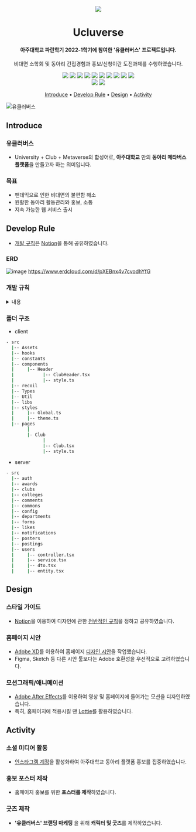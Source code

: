 <center>
  <img src="https://user-images.githubusercontent.com/79848632/170935278-ffe7545b-1165-4a4b-a78a-8da3ec0c4533.png" />
</center>

<h1 align="center">
  Ucluverse  
</h1>

<h4 align="center">
  아주대학교 파란학기 2022-1학기에 참여한 '유클러버스' 프로젝트입니다.<br/>
</h4>
<p align="center">
  비대면 소학회 및 동아리 간접경험과 홍보/신청이란 도전과제를 수행하였습니다.
</p>

<p align="center">
  <img src="https://img.shields.io/badge/react-61DAFB?style=for-the-badge&logo=react&logoColor=white"/>
  <img src="https://img.shields.io/badge/typescript-blue?style=for-the-badge&logo=typescript&logoColor=white"/>
  <img src="https://img.shields.io/badge/nest-ff69b4?style=for-the-badge&logo=nestjs"/>
  <img src="https://img.shields.io/badge/MySQL-yellow?style=for-the-badge&logo=mysql&logoColor=white"/>
  <img src="https://img.shields.io/badge/MariaDB-brown?style=for-the-badge&logo=mariadb"/>
  <img src="https://img.shields.io/badge/TypeORM-red?style=for-the-badge"/>
  <img src="https://img.shields.io/badge/AWS EC2-gray?style=for-the-badge&logo=amazon&logoColor=white"/>
  <img src="https://img.shields.io/badge/AWS S3-lightgray?style=for-the-badge&logo=amazon&logoColor=white"/>
  <img src="https://img.shields.io/badge/AWS RDS-black?style=for-the-badge&logo=amazon&logoColor=white"/>
  <img src="https://img.shields.io/badge/Github Action-skyblue?style=for-the-badge&logo=github&logoColor=white"/>
  <br/>
  <img src="https://img.shields.io/github/contributors/taehong0-0/Ucluverse?style=for-the-badge"/>
  <img src="https://img.shields.io/github/last-commit/taehong0-0/ucluverse?style=for-the-badge"/>
</p>

<p align="center">
  <a href="#introduce">Introduce</a> •
  <a href="#develop-rule">Develop Rule</a> •
  <a href="#design">Design</a> •
  <a href="#activity">Activity</a>
</p>

![유클러버스](https://user-images.githubusercontent.com/79848632/170947334-b1775e60-750f-49e0-8a9d-cb5c24efe2a3.gif)

## Introduce
### 유클러버스
+ University + Club + Metaverse의 합성어로, **아주대학교** 만의 **동아리 메타버스 플랫폼**을 만들고자 하는 의미입니다.
### 목표
+ 팬데믹으로 인한 비대면의 불편함 해소
+ 원활한 동아리 활동관리와 홍보, 소통
+ 지속 가능한 웹 서비스 출시

### 
## Develop Rule
+ [개발 규칙](https://flicker-particle-a8a.notion.site/8254653bfb3747048b741e5790af46ce)은 [Notion](https://www.notion.so/)을 통해 공유하였습니다.

### ERD
![image](https://user-images.githubusercontent.com/79848632/178212707-4becbc9b-75c7-46a5-a1c6-e80228d41683.png)
https://www.erdcloud.com/d/pXEBnx4v7cvodhYfG

### 개발 규칙
<details>
<summary>내용</summary>
<div markdown="1">

# Git

## 브랜치 규칙

- main : 배포할 브랜치
- dev: 개발 진행 브랜치
- feat : 각 기능별 브랜치
- bugfix: 버그 수정 브랜치
- refactor : 리팩토링 브랜치

ex) Feat/{이슈 번호} → Feat/#1200

## 이슈 규칙

ex)

제목 : Feat : 헤더 생성

내용 : - [ ] 아이콘 생성

## 커밋 규칙

ex) Feat : 헤더 마이메뉴 추가

## 네이밍 규칙

# **[ constant : SNAKE_CASE (with Capital Letter) ]**

export const SUCCESS_MESSAGE = '성공!' ✅

export const successMessage ='성공!' ❌

# **[ variable : camelCase ]**

const inputVariable ✅

const InputVariable ❌

# **[ function : camelCase ]**

const handleClick = () => {} ✅

const handle_click = () => {} ❌

# **[ component : PascalCase ]**

const FunctionalComponent = ({...props}) => {} ✅

const functionalComponent = ({...props}) => {} ❌

</div>
</details>

### 폴더 구조
- client
```bash
- src
  |-- Assets
  |-- hooks
  |-- constants
  |-- components
  |     |-- Header
  |           |-- ClubHeader.tsx
  |           |-- style.ts
  |-- recoil
  |-- Types
  |-- Util
  |-- libs
  |-- styles
  |     |-- Global.ts
  |     |-- theme.ts
  |-- pages
        |
        |- Club
              |
              |-- Club.tsx
              |-- style.ts

```
- server
```bash
- src
  |-- auth
  |-- awards
  |-- clubs
  |-- colleges
  |-- comments
  |-- commons
  |-- config
  |-- departments
  |-- forms
  |-- likes
  |-- notifications
  |-- posters
  |-- postings
  |-- users
  |     |-- controller.tsx
  |     |-- service.tsx
  |     |-- dto.tsx
  |     |-- entity.tsx

```
## Design
### 스타일 가이드
+ <a href="https://www.notion.so/">Notion</a>을 이용하여 디자인에 관한 <a href="https://flicker-particle-a8a.notion.site/54c1bbc0088849e794f3f9a80b6c9e28?v=115f2c94ea984b949242bbd2000f6f06">전반적인 규칙</a>을 정하고 공유하였습니다.

### 홈페이지 시안
+ <a href="https://www.adobe.com/">Adobe XD</a>를 이용하여 홈페이지 <a href="https://xd.adobe.com/view/9a0204b4-c788-42de-a6ef-475abbace06c-cf51/">디자인 시안</a>을 작업했습니다.
+ Figma, Sketch 등 다른 시안 툴보다는 Adobe 호환성을 우선적으로 고려하였습니다.

### 모션그래픽/애니메이션
+ <a href="https://www.adobe.com/">Adobe After Effects</a>를 이용하여 영상 및 홈페이지에 들어가는 모션을 디자인하였습니다.
+ 특히, 홈페이지에 적용시킬 땐 <a href="https://airbnb.io/lottie/#/">Lottie</a>를 활용하였습니다.

## Activity
### 소셜 미디어 활동
+ <a href="https://www.instagram.com/ucluverse/">인스타그램 계정</a>을 활성화하여 아주대학교 동아리 플랫폼 홍보를 집중하였습니다.

### 홍보 포스터 제작
+ 홈페이지 홍보를 위한 **포스터를 제작**하였습니다.

### 굿즈 제작
+ **'유클러버스' 브랜딩 마케팅** 을 위해 **캐릭터 및 굿즈**를 제작하였습니다.
